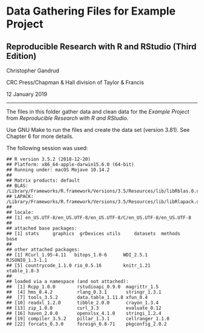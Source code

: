 # Data Gathering Files for Example Project

## Reproducible Research with R and RStudio (Third Edition)

Christopher Gandrud

CRC Press/Chapman & Hall division of Taylor & Francis

12 January 2019

---

The files in this folder gather data and clean data for the *Example Project*
from *Reproducible Research with R and RStudio*.

Use GNU Make to run the files and create the data set (version 3.81). See
Chapter 6 for more details.

The following session was used:


```
## R version 3.5.2 (2018-12-20)
## Platform: x86_64-apple-darwin15.6.0 (64-bit)
## Running under: macOS Mojave 10.14.2
## 
## Matrix products: default
## BLAS: /Library/Frameworks/R.framework/Versions/3.5/Resources/lib/libRblas.0.dylib
## LAPACK: /Library/Frameworks/R.framework/Versions/3.5/Resources/lib/libRlapack.dylib
## 
## locale:
## [1] en_US.UTF-8/en_US.UTF-8/en_US.UTF-8/C/en_US.UTF-8/en_US.UTF-8
## 
## attached base packages:
## [1] stats     graphics  grDevices utils     datasets  methods   base     
## 
## other attached packages:
## [1] RCurl_1.95-4.11   bitops_1.0-6      WDI_2.5.1         RJSONIO_1.3-1.1  
## [5] countrycode_1.1.0 rio_0.5.16        knitr_1.21        xtable_1.8-3     
## 
## loaded via a namespace (and not attached):
##  [1] Rcpp_1.0.0        rstudioapi_0.9.0  magrittr_1.5     
##  [4] hms_0.4.2         rlang_0.3.1       stringr_1.3.1    
##  [7] tools_3.5.2       data.table_1.11.8 xfun_0.4         
## [10] readxl_1.2.0      tibble_2.0.0      crayon_1.3.4     
## [13] zip_1.0.0         curl_3.3          evaluate_0.12    
## [16] haven_2.0.0       openxlsx_4.1.0    stringi_1.2.4    
## [19] compiler_3.5.2    pillar_1.3.1      cellranger_1.1.0 
## [22] forcats_0.3.0     foreign_0.8-71    pkgconfig_2.0.2
```
